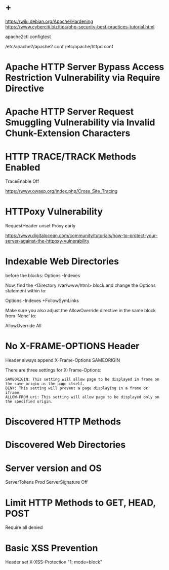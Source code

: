 # +

https://wiki.debian.org/Apache/Hardening
https://www.cyberciti.biz/tips/php-security-best-practices-tutorial.html

apache2ctl configtest

/etc/apache2/apache2.conf
/etc/apache/httpd.conf

# Apache HTTP Server Bypass Access Restriction Vulnerability via Require Directive

# Apache HTTP Server Request Smuggling Vulnerability via Invalid Chunk-Extension Characters

# HTTP TRACE/TRACK Methods Enabled
TraceEnable Off

https://www.owasp.org/index.php/Cross_Site_Tracing

# HTTPoxy Vulnerability
RequestHeader unset Proxy early

https://www.digitalocean.com/community/tutorials/how-to-protect-your-server-against-the-httpoxy-vulnerability

# Indexable Web Directories
before the <Directory> blocks:
Options -Indexes

Now, find the <Directory /var/www/html> block and change the Options statement within to:

Options -Indexes +FollowSymLinks

Make sure you also adjust the AllowOverride directive in the same block from ‘None’ to:

AllowOverride All

# No X-FRAME-OPTIONS Header
Header always append X-Frame-Options SAMEORIGIN

There are three settings for X-Frame-Options:

    SAMEORIGIN: This setting will allow page to be displayed in frame on the same origin as the page itself.
    DENY: This setting will prevent a page displaying in a frame or iframe.
    ALLOW-FROM uri: This setting will allow page to be displayed only on the specified origin.

# Discovered HTTP Methods

# Discovered Web Directories

# Server version and OS
ServerTokens Prod
ServerSignature Off

# Limit HTTP Methods to GET, HEAD, POST
<Location />
<LimitExcept GET HEAD POST>
Require all denied
</LimitExcept>
</Location>

# Basic XSS Prevention
Header set X-XSS-Protection "1; mode=block"
